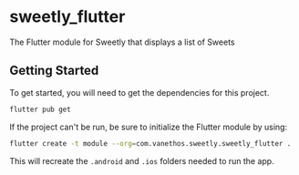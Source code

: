 # sweetly_flutter

The Flutter module for Sweetly that displays a list of Sweets

## Getting Started

To get started, you will need to get the dependencies for this project.

```bash
flutter pub get
```

If the project can't be run, be sure to initialize the Flutter module by using:

```bash
flutter create -t module --org=com.vanethos.sweetly.sweetly_flutter .
```

This will recreate the `.android` and `.ios` folders needed to run the app.

